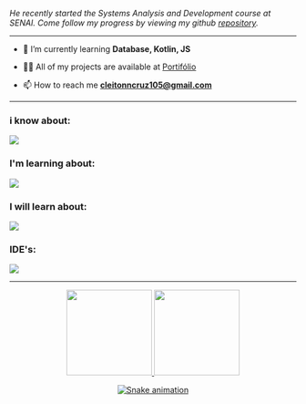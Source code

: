 <img src="https://readme-typing-svg.herokuapp.com/?lines=+Ol%C3%A1%2C%20bem%20vindo(a)%20ao%20meu%20github!;%20Estou%20me%20desenvolvendo%20como%20um:;%20Full%20Stack%20Developer;%20Fa%C3%A7o%20ADS%20no%20SENAI;Finalizo%20em%2012/23;&font=Anton&left=true&width=650&height=120&color=FFFFFF&vCenter=true&size=45%22" alt=""/>

_He recently started the Systems Analysis and Development course at SENAI. 
Come follow my progress by viewing my github [repository](https://github.com/Cotilen)._

---

- 🌱 I’m currently learning **Database, Kotlin, JS**

- 👨‍💻 All of my projects are available at [Portifólio](https://cleiton-beep.github.io/portifolio/)

- 📫 How to reach me **cleitonncruz105@gmail.com**

---

<p align="center">
<h3>i know about:</h3>
  <a href="https://skillicons.dev">
    <img src="https://skillicons.dev/icons?i=html,css,figma,java,azure,linux,git,github&theme=dark" />
  </a>
</p>

<p align="center">
<h3>I'm learning about:</h3>
  <a href="https://skillicons.dev">
    <img src="https://skillicons.dev/icons?i=kotlin,mysql,nodejs,js&theme=dark" />
  </a>
</p>
<p align="center">
<h3>I will learn about:</h3>
  <a href="https://skillicons.dev">
    <img src="https://skillicons.dev/icons?i=swift&theme=dark" />
  </a>
</p>
<p align="center">
<h3>IDE's:</h3>
  <a href="https://skillicons.dev">
    <img src="https://skillicons.dev/icons?i=eclipse,vscode,androidstudio&theme=dark" />
  </a>
</p>

 ---
 
<div align="center">
  <a href="https://github.com/Cotilen">
  <img height="150em" src="https://github-readme-stats.vercel.app/api?username=cotilen&show_icons=true&theme=radical"/>
  <img height="150em" src="https://github-readme-stats.vercel.app/api/top-langs/?username=COTILEN&layout=compact&langs_count=7&theme=radical"/>
</div>

<div align="center">

  ![Snake animation](https://github.com/cotilen/cotilen/blob/output/github-contribution-grid-snake.svg)

</div>
</div>

